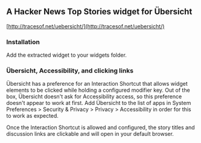 ## A Hacker News Top Stories widget for Übersicht

[http://tracesof.net/uebersicht/](http://tracesof.net/uebersicht/)


### Installation

Add the extracted widget to your widgets folder.

### Übersicht, Accessibility, and clicking links

Übersicht has a preference for an Interaction Shortcut that allows widget elements to be clicked while holding a configured modifier key. Out of the box, Übersicht doesn't ask for Accessibility access, so this preference doesn't appear to work at first. Add Übersicht to the list of apps in System Preferences > Security & Privacy > Privacy > Accessibility in order for this to work as expected.

Once the Interaction Shortcut is allowed and configured, the story titles and discussion links are clickable and will open in your default browser.

